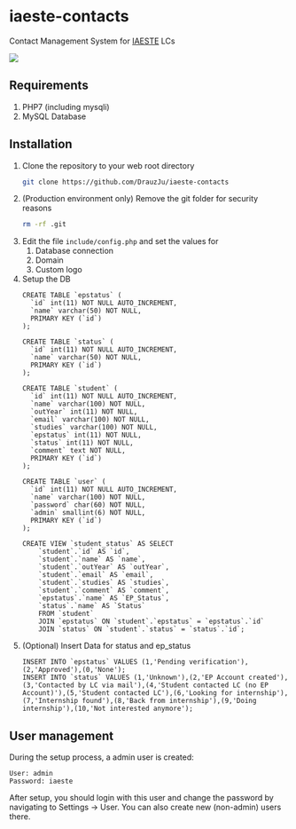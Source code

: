 # iaeste-contacts
Contact Management System for [IAESTE](https://www.iaeste.de/) LCs 

![](https://www.iaeste.de/files/2019/04/iaeste-logo.png)

## Requirements
1. PHP7 (including mysqli)
2. MySQL Database

## Installation
1. Clone the repository to your web root directory
   ```bash
   git clone https://github.com/DrauzJu/iaeste-contacts
   ```
2. (Production environment only) Remove the git folder for security reasons
   ```bash
   rm -rf .git
   ```
3. Edit the file `include/config.php` and set the values for 
    1. Database connection
    2. Domain
    3. Custom logo
4. Setup the DB
   ```mysql
   CREATE TABLE `epstatus` (
     `id` int(11) NOT NULL AUTO_INCREMENT,
     `name` varchar(50) NOT NULL,
     PRIMARY KEY (`id`)
   );
   
   CREATE TABLE `status` (
     `id` int(11) NOT NULL AUTO_INCREMENT,
     `name` varchar(50) NOT NULL,
     PRIMARY KEY (`id`)
   );
   
   CREATE TABLE `student` (
     `id` int(11) NOT NULL AUTO_INCREMENT,
     `name` varchar(100) NOT NULL,
     `outYear` int(11) NOT NULL,
     `email` varchar(100) NOT NULL,
     `studies` varchar(100) NOT NULL,
     `epstatus` int(11) NOT NULL,
     `status` int(11) NOT NULL,
     `comment` text NOT NULL,
     PRIMARY KEY (`id`)
   );
   
   CREATE TABLE `user` (
     `id` int(11) NOT NULL AUTO_INCREMENT,
     `name` varchar(100) NOT NULL,
     `password` char(60) NOT NULL,
     `admin` smallint(6) NOT NULL,
     PRIMARY KEY (`id`)
   );
   
   CREATE VIEW `student_status` AS SELECT 
       `student`.`id` AS `id`,
       `student`.`name` AS `name`,
       `student`.`outYear` AS `outYear`,
       `student`.`email` AS `email`,
       `student`.`studies` AS `studies`,
       `student`.`comment` AS `comment`,
       `epstatus`.`name` AS `EP_Status`,
       `status`.`name` AS `Status`
       FROM `student` 
       JOIN `epstatus` ON `student`.`epstatus` = `epstatus`.`id`
       JOIN `status` ON `student`.`status` = `status`.`id`;
   ```
5. (Optional) Insert Data for status and ep_status
    ```mysql
    INSERT INTO `epstatus` VALUES (1,'Pending verification'),(2,'Approved'),(0,'None');
    INSERT INTO `status` VALUES (1,'Unknown'),(2,'EP Account created'),(3,'Contacted by LC via mail'),(4,'Student contacted LC (no EP Account)'),(5,'Student contacted LC'),(6,'Looking for internship'),(7,'Internship found'),(8,'Back from internship'),(9,'Doing internship'),(10,'Not interested anymore');
    ```

## User management
During the setup process, a admin user is created:
```text
User: admin
Password: iaeste
```

After setup, you should login with this user and change the password by navigating to Settings -> User.
You can also create new (non-admin) users there. 
